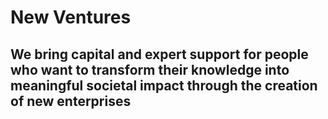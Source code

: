 # New Ventures
## We bring capital and expert support for people who want to transform their knowledge into meaningful societal impact through the creation of new enterprises
